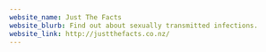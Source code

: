 ```yaml
---
website_name: Just The Facts
website_blurb: Find out about sexually transmitted infections.
website_link: http://justthefacts.co.nz/
---
```

